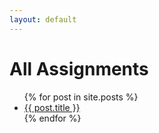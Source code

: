 ```yaml
---
layout: default
---
```


# All Assignments

<ul>
  {% for post in site.posts %}
    <li>
      <a href="https://rust-edu.org/assignments{{ post.url }}">{{ post.title }}</a>
    </li>
  {% endfor %}
</ul>